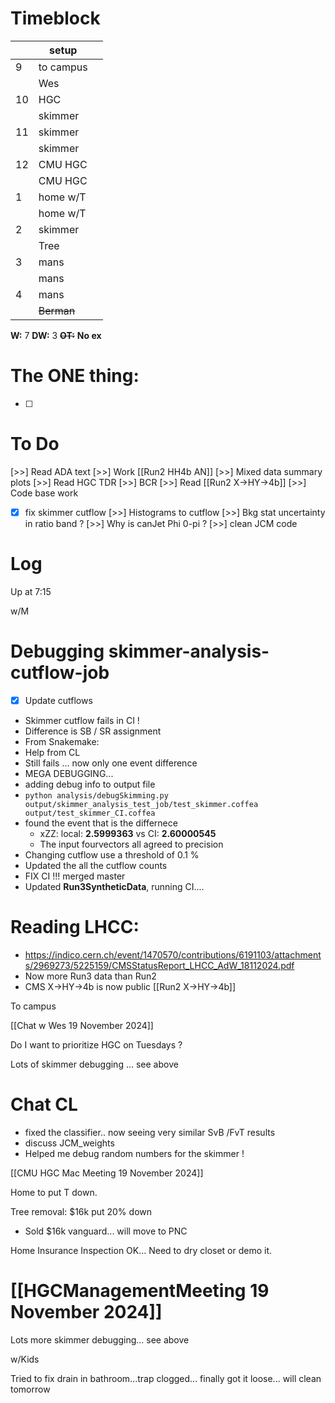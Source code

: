 # Timeblock

|     | setup      |     |
| --- | ---------- | --- |
| 9   | to campus  |     |
|     | Wes        |     |
| 10  | HGC        |     |
|     | skimmer    |     |
| 11  | skimmer    |     |
|     | skimmer    |     |
| 12  | CMU HGC    |     |
|     | CMU HGC    |     |
| 1   | home w/T   |     |
|     | home w/T   |     |
| 2   | skimmer    |     |
|     | Tree       |     |
| 3   | mans       |     |
|     | mans       |     |
| 4   | mans       |     |
|     | ~~Berman~~ |     |

**W:** 7 
**DW:** 3
~~**OT:**~~
**No ex**

# The ONE thing: 
- [ ] 


# To Do
[>>] Read ADA text
[>>]  Work [[Run2 HH4b AN]]
	[>>] Mixed data summary plots
[>>] Read HGC TDR
[>>] BCR
[>>] Read [[Run2 X->HY->4b]]
[>>] Code base work
- [x] fix skimmer cutflow
	[>>] Histograms to cutflow
	[>>] Bkg stat uncertainty in ratio band ?
	[>>] Why is canJet Phi 0-pi ?
	[>>] clean JCM code


# Log


Up at 7:15

w/M 

# Debugging skimmer-analysis-cutflow-job
- [x] Update cutflows
- Skimmer cutflow fails in CI !
- Difference is SB / SR assignment
- From Snakemake: 
- Help from CL
- Still fails ... now only one event difference 
- MEGA DEBUGGING...
- adding debug info to output file
- `python analysis/debugSkimming.py output/skimmer_analysis_test_job/test_skimmer.coffea output/test_skimmer_CI.coffea `
- found the event that is the differnece 
	- xZZ: local: **2.5999363** vs  CI: **2.60000545**
	- The input fourvectors all agreed to precision 
- Changing cutflow use a threshold of 0.1 %
- Updated the all the cutflow counts
- FIX CI !!! merged master
- Updated **Run3SyntheticData**, running CI....



# Reading LHCC:
- https://indico.cern.ch/event/1470570/contributions/6191103/attachments/2969273/5225159/CMSStatusReport_LHCC_AdW_18112024.pdf
- Now more Run3 data than Run2 
- CMS X->HY->4b is now public [[Run2 X->HY->4b]]


To campus 

[[Chat w Wes 19 November 2024]]

Do I want to prioritize HGC on Tuesdays ? 

Lots of skimmer debugging ... see above

# Chat CL
- fixed the classifier.. now seeing very similar SvB /FvT results
- discuss JCM_weights
- Helped me debug random numbers for the skimmer !



[[CMU HGC Mac Meeting 19 November 2024]]

Home to put T down.

Tree removal: $16k put 20% down
- Sold $16k vanguard... will move to PNC

Home Insurance Inspection OK... Need to dry closet or demo it.

# [[HGCManagementMeeting 19 November 2024]]

Lots more skimmer debugging... see above

w/Kids

Tried to fix drain in bathroom...trap clogged... finally got it loose... will clean tomorrow

